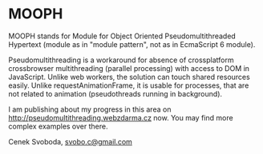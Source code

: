 MOOPH
=====

MOOPH stands for Module for Object Oriented Pseudomultithreaded Hypertext (module as in "module pattern", not as in EcmaScript 6 module). 

Pseudomultithreading is a workaround for absence of crossplatform crossbrowser multithreading (parallel processing) 
with access to DOM in JavaScript. Unlike web workers, the solution can touch shared resources easily. Unlike requestAnimationFrame, it is usable for processes, that are not related to animation (pseudothreads running in background).

I am publishing about my progress in this area on http://pseudomultithreading.webzdarma.cz now. You may find more complex examples over there.

Cenek Svoboda, svobo.c@gmail.com
